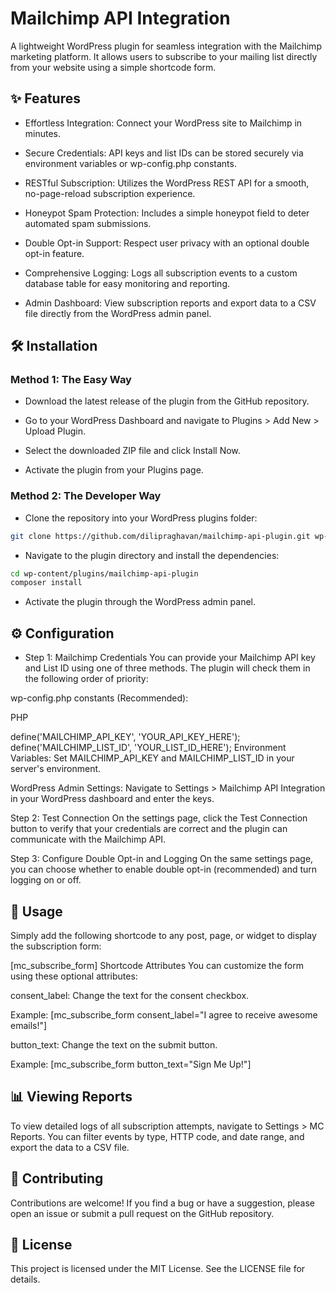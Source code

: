 # Mailchimp API Integration

A lightweight WordPress plugin for seamless integration with the Mailchimp marketing platform. It allows users to subscribe to your mailing list directly from your website using a simple shortcode form.

## ✨ Features

- Effortless Integration: Connect your WordPress site to Mailchimp in minutes.

- Secure Credentials: API keys and list IDs can be stored securely via environment variables or wp-config.php constants.

- RESTful Subscription: Utilizes the WordPress REST API for a smooth, no-page-reload subscription experience.

- Honeypot Spam Protection: Includes a simple honeypot field to deter automated spam submissions.

- Double Opt-in Support: Respect user privacy with an optional double opt-in feature.

- Comprehensive Logging: Logs all subscription events to a custom database table for easy monitoring and reporting.

- Admin Dashboard: View subscription reports and export data to a CSV file directly from the WordPress admin panel.

## 🛠 Installation

### Method 1: The Easy Way

- Download the latest release of the plugin from the GitHub repository.

- Go to your WordPress Dashboard and navigate to Plugins > Add New > Upload Plugin.

- Select the downloaded ZIP file and click Install Now.

- Activate the plugin from your Plugins page.

### Method 2: The Developer Way

- Clone the repository into your WordPress plugins folder:

```bash
git clone https://github.com/dilipraghavan/mailchimp-api-plugin.git wp-content/plugins/mailchimp-api-plugin
```

- Navigate to the plugin directory and install the dependencies:

```bash
cd wp-content/plugins/mailchimp-api-plugin
composer install
```

- Activate the plugin through the WordPress admin panel.

## ⚙️ Configuration

- Step 1: Mailchimp Credentials
  You can provide your Mailchimp API key and List ID using one of three methods. The plugin will check them in the following order of priority:

wp-config.php constants (Recommended):

PHP

define('MAILCHIMP_API_KEY', 'YOUR_API_KEY_HERE');
define('MAILCHIMP_LIST_ID', 'YOUR_LIST_ID_HERE');
Environment Variables:
Set MAILCHIMP_API_KEY and MAILCHIMP_LIST_ID in your server's environment.

WordPress Admin Settings:
Navigate to Settings > Mailchimp API Integration in your WordPress dashboard and enter the keys.

Step 2: Test Connection
On the settings page, click the Test Connection button to verify that your credentials are correct and the plugin can communicate with the Mailchimp API.

Step 3: Configure Double Opt-in and Logging
On the same settings page, you can choose whether to enable double opt-in (recommended) and turn logging on or off.

## 🚀 Usage

Simply add the following shortcode to any post, page, or widget to display the subscription form:

[mc_subscribe_form]
Shortcode Attributes
You can customize the form using these optional attributes:

consent_label: Change the text for the consent checkbox.

Example: [mc_subscribe_form consent_label="I agree to receive awesome emails!"]

button_text: Change the text on the submit button.

Example: [mc_subscribe_form button_text="Sign Me Up!"]

## 📊 Viewing Reports

To view detailed logs of all subscription attempts, navigate to Settings > MC Reports. You can filter events by type, HTTP code, and date range, and export the data to a CSV file.

## 🤝 Contributing

Contributions are welcome! If you find a bug or have a suggestion, please open an issue or submit a pull request on the GitHub repository.

## 📝 License

This project is licensed under the MIT License. See the LICENSE file for details.
